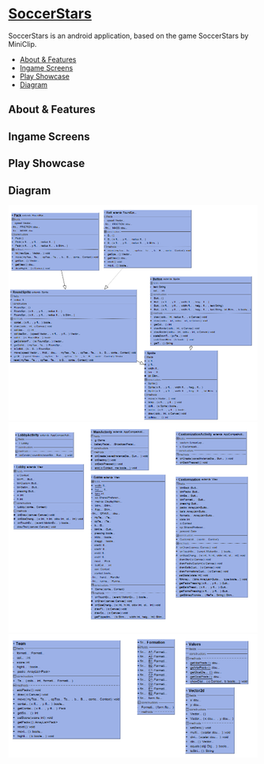 [SoccerStars](https://github.com/TheLuciferX/SoccerStars)
=============
SoccerStars is an android application, based on the game SoccerStars by MiniClip.

* [About & Features](#about--features)
* [Ingame Screens](#ingame-showcase)
* [Play Showcase](#multiplayer)
* [Diagram](#ingame-multiplayer-examples)

## About & Features

## Ingame Screens

## Play Showcase

## Diagram

![](https://github.com/TheLuciferX/SoccerStars/blob/master/gifs/uml1.png)
![](https://github.com/TheLuciferX/SoccerStars/blob/master/gifs/uml2.png)
![](https://github.com/TheLuciferX/SoccerStars/blob/master/gifs/uml3.png)